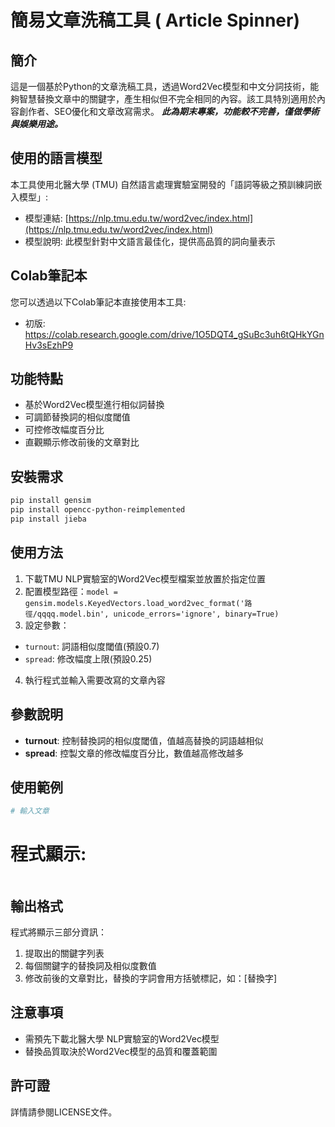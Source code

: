 # 簡易文章洗稿工具 ( Article Spinner)

## 簡介

這是一個基於Python的文章洗稿工具，透過Word2Vec模型和中文分詞技術，能夠智慧替換文章中的關鍵字，產生相似但不完全相同的內容。該工具特別適用於內容創作者、SEO優化和文章改寫需求。
***此為期末專案，功能較不完善，僅做學術與娛樂用途。***

## 使用的語言模型

本工具使用北醫大學 (TMU) 自然語言處理實驗室開發的「語詞等級之預訓練詞嵌入模型」:
- 模型連結: [https://nlp.tmu.edu.tw/word2vec/index.html](https://nlp.tmu.edu.tw/word2vec/index.html)
- 模型說明: 此模型針對中文語言最佳化，提供高品質的詞向量表示

## Colab筆記本

您可以透過以下Colab筆記本直接使用本工具:
- 初版: https://colab.research.google.com/drive/1O5DQT4_gSuBc3uh6tQHkYGnHv3sEzhP9

## 功能特點

- 基於Word2Vec模型進行相似詞替換
- 可調節替換詞的相似度閾值
- 可控修改幅度百分比
- 直觀顯示修改前後的文章對比

## 安裝需求

```bash
pip install gensim
pip install opencc-python-reimplemented
pip install jieba
```

## 使用方法

1. 下載TMU NLP實驗室的Word2Vec模型檔案並放置於指定位置
2. 配置模型路徑：`model = gensim.models.KeyedVectors.load_word2vec_format('路徑/qqqq.model.bin', unicode_errors='ignore', binary=True)`
3. 設定參數：
 - `turnout`: 詞語相似度閾值(預設0.7)
 - `spread`: 修改幅度上限(預設0.25)
4. 執行程式並輸入需要改寫的文章內容

## 參數說​​明

- **turnout**: 控制替換詞的相似度閾值，值越高替換的詞語越相似
- **spread**: 控製文章的修改幅度百分比，數值越高修改越多

## 使用範例

```python
# 輸入文章
```

# 程式顯示:
```

```

## 輸出格式

程式將顯示三部分資訊：
1. 提取出的關鍵字列表
2. 每個關鍵字的替換詞及相似度數值
3. 修改前後的文章對比，替換的字詞會用方括號標記，如：[替換字]

## 注意事項

- 需預先下載北醫大學 NLP實驗室的Word2Vec模型
- 替換品質取決於Word2Vec模型的品質和覆蓋範圍

## 許可證

詳情請參閱LICENSE文件。

